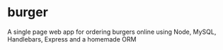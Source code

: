 # burger
A single page web app for ordering burgers online using Node, MySQL, Handlebars, Express and a homemade ORM
